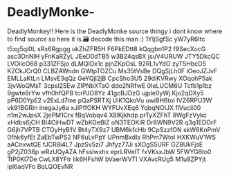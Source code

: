 # DeadlyMonke-
DeadlyMonkey!!
Here is the DeadlyMonke source thingy i dont know where to find source so here it is.🗃️
decode this man :)
1YIjSgfSc
yW7yR6Itc
t5xg5qi0L
sRx6Rgpgg
ukZhZFR5H
F6PkEDtt8
kQqgbn1P2
f9SecXocG
asc3DnNlH
yFnKaRZyL
JEeD0dTB5
w3B24qsBX
jsuV4URUW
JTY5DkcQC
LVOiIcO68
p331ZFSjo
dLMQIDx1c
pjnZKpOsL
92RL1vYdO
zyT5HbcD5
KZCkJCrQ0
CLBZAWndn
GWtpTOZCu
Ms35tVsBe
DQgSjLh0F
iOeoJZJvF
EMLLaKtLn
LMsvE3qQz
GeYQjI2jB
CpcSho3U5
29diKVRwy
XOqohP5ak
3jvWoQMsT
3cpsI25Ew
ZlPNbXTaO
ddo2NRfwE
0IeLUCM6U
Tcfb1p1bz
9gwte8rYw
vfh0hfQPB
tcrPJO8Yz
41gcBJDzG
ujple0yWj
Kjo2qDXy5
pP6D0YpE2
v2ExLd7me
pQaPSRTXj
UiK1QkoVu
uwi8H6toI
IVZ6RPU3W
vk91BGRin
inegaJy6a
xJiPffOKH
WYFUvXEq6
YqbqNOIJX
flVucii00
n1m2wJpsX
2jePM1Crx
fBqVobqv4
X8lKjkhdp
prTyXZFhT
9WgFzVykc
xHdbs6jCH
BI4CiHwDT
wZbKGeBlZ
oN3TEOKiR
Dr8WN9V2R
q3q1EDOrF
G6jh7VPTB
CTOyHyB1V
Bt4yTX9z7
UBM6kfcHb
9CpSzzfON
skW6KnPmV
0fhk6yfEt
ZaEbTwPS2
NF6uLvPpY
UPnmBxdIs
RhPm7WtoI
HXKWuV1WS
aACnxwtQE
fJCR8i4L7
JpzSv5zi7
Jhfyz77Ji
sXOgS5URF
GZ8UkFjsE
gP2jZ038p
wRzUQyAZA
hFsslwxhx
eprLRVelT
fxVKsxJbW
5FWYG8to0
TtP0Kl7De
CwLX8YFtr
lik6HFshW
bVaerWVTI
VXAvcRUg5
M1u8ZPYjt
ipl6aoVFo
BoLQOEvNR
